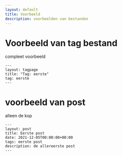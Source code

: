 ```yaml
---
layout: default
title: Voorbeeld
description: voorbeelden van bestanden
---
```

# Voorbeeld van tag bestand
compleet voorbeeld

```
---
layout: tagpage
title: "Tag: eerste"
tag: eerste
---
```
# voorbeeld van post
alleen de kop

```
---
layout: post
title: Eerste post
date: 2021-12-05T00:00:00+00:00
tags: eerste post
description: de allereerste post
---
```
